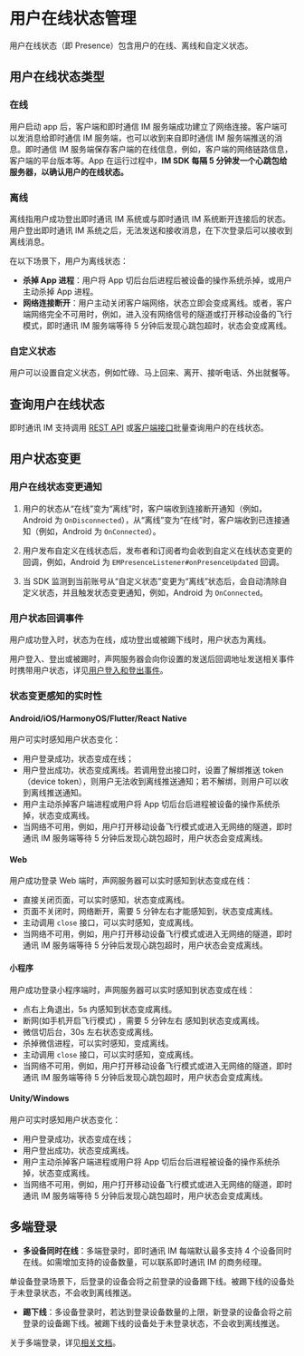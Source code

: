 # 用户在线状态管理

用户在线状态（即 Presence）包含用户的在线、离线和自定义状态。

## 用户在线状态类型

### 在线

用户启动 app 后，客户端和即时通信 IM 服务端成功建立了网络连接。客户端可以发消息给即时通信 IM 服务端，也可以收到来自即时通信 IM 服务端推送的消息。即时通信 IM 服务端保存客户端的在线信息，例如，客户端的网络链路信息，客户端的平台版本等。App 在运行过程中，**IM SDK 每隔 5 分钟发一个心跳包给服务器，以确认用户的在线状态。**

### 离线

离线指用户成功登出即时通讯 IM 系统或与即时通讯 IM 系统断开连接后的状态。用户登出即时通讯 IM 系统之后，无法发送和接收消息，在下次登录后可以接收到离线消息。

在以下场景下，用户为离线状态：

- **杀掉 App 进程**：用户将 App 切后台后进程后被设备的操作系统杀掉，或用户主动杀掉 App 进程。
- **网络连接断开**：用户主动关闭客户端网络，状态立即会变成离线。或者，客户端网络完全不可用时，例如，进入没有网络信号的隧道或打开移动设备的飞行模式，即时通讯 IM 服务端等待 5 分钟后发现心跳包超时，状态会变成离线。

### 自定义状态

用户可以设置自定义状态，例如忙碌、马上回来、离开、接听电话、外出就餐等。

## 查询用户在线状态

即时通讯 IM 支持调用 [REST API](/docs/sdk/server-side/presence.html#批量获取在线状态信息) 或[客户端接口](/docs/sdk/android/presence.html#查询被订阅用户列表)批量查询用户的在线状态。

## 用户状态变更

### 用户在线状态变更通知

1. 用户的状态从“在线”变为“离线”时，客户端收到连接断开通知（例如，Android 为 `OnDisconnected`），从“离线”变为“在线”时，客户端收到已连接通知（例如，Android 为 `OnConnected`）。

2. 用户发布自定义在线状态后，发布者和订阅者均会收到自定义在线状态变更的回调，例如，Android 为 `EMPresenceListener#onPresenceUpdated` 回调。

3. 当 SDK 监测到当前账号从“自定义状态”变更为“离线”状态后，会自动清除自定义状态，并且触发状态变更通知，例如，Android 为 `OnConnected`。

### 用户状态回调事件

用户成功登入时，状态为在线，成功登出或被踢下线时，用户状态为离线。

用户登入、登出或被踢时，声网服务器会向你设置的发送后回调地址发送相关事件时携带用户状态，详见[用户登入和登出事件](/docs/sdk/server-side/callback_login_logout.html)。

### 状态变更感知的实时性

#### Android/iOS/HarmonyOS/Flutter/React Native 

用户可实时感知用户状态变化：

- 用户登录成功，状态变成在线；
- 用户登出成功，状态变成离线。若调用登出接口时，设置了解绑推送 token（device token），则用户无法收到离线推送通知；若不解绑，则用户可以收到离线推送通知。
- 用户主动杀掉客户端进程或用户将 App 切后台后进程被设备的操作系统杀掉，状态变成离线。
- 当网络不可用，例如，用户打开移动设备飞行模式或进入无网络的隧道，即时通讯 IM 服务端等待 5 分钟后发现心跳包超时，用户状态会变成离线。

#### Web

用户成功登录 Web 端时，声网服务器可以实时感知到状态变成在线：

- 直接关闭页面，可以实时感知，状态变成离线。
- 页面不关闭时，网络断开，需要 5 分钟左右才能感知到，状态变成离线。
- 主动调用 `close` 接口，可以实时感知，变成离线。
- 当网络不可用，例如，用户打开移动设备飞行模式或进入无网络的隧道，即时通讯 IM 服务端等待 5 分钟后发现心跳包超时，用户状态会变成离线。

#### 小程序

用户成功登录小程序端时，声网服务器可以实时感知到状态变成在线：

- 点右上角退出，5s 内感知到状态变成离线。
- 断网(如手机开启飞行模式) ，需要 5 分钟左右 感知到状态变成离线。
- 微信切后台，30s 左右状态变成离线。
- 杀掉微信进程，可以实时感知，变成离线。
- 主动调用 `close` 接口，可以实时感知，变成离线。
- 当网络不可用，例如，用户打开移动设备飞行模式或进入无网络的隧道，即时通讯 IM 服务端等待 5 分钟后发现心跳包超时，用户状态会变成离线。

#### Unity/Windows

用户可实时感知用户状态变化：

- 用户登录成功，状态变成在线；
- 用户登出成功，状态变成离线。
- 用户主动杀掉客户端进程或用户将 App 切后台后进程被设备的操作系统杀掉，状态变成离线。
- 当网络不可用，例如，用户打开移动设备飞行模式或进入无网络的隧道，即时通讯 IM 服务端等待 5 分钟后发现心跳包超时，用户状态会变成离线。

## 多端登录

- **多设备同时在线**：多端登录时，即时通讯 IM 每端默认最多支持 4 个设备同时在线。如需增加支持的设备数量，可以联系即时通讯 IM 的商务经理。

单设备登录场景下，后登录的设备会将之前登录的设备踢下线。被踢下线的设备处于未登录状态，不会收到离线推送。

- **踢下线**：多设备登录时，若达到登录设备数量的上限，新登录的设备会将之前登录的设备踢下线。被踢下线的设备处于未登录状态，不会收到离线推送。

关于多端登录，详见[相关文档](/docs/sdk/android/multi_device.html)。